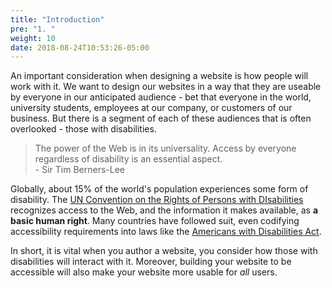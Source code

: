 ```yaml
---
title: "Introduction"
pre: "1. "
weight: 10
date: 2018-08-24T10:53:26-05:00
---
```


An important consideration when designing a website is how people will work with it. We want to design our websites in a way that they are useable by everyone in our anticipated audience - bet that everyone in the world, university students, employees at our company, or customers of our business. But there is a segment of each of these audiences that is often overlooked - those with disabilities.  

> The power of the Web is in its universality.
Access by everyone regardless of disability is an essential aspect. <br/> - Sir Tim Berners-Lee

Globally, about 15% of the world's population experiences some form of disability. The [UN Convention on the Rights of Persons with DIsabilities](https://www.un.org/development/desa/disabilities/convention-on-the-rights-of-persons-with-disabilities/article-9-accessibility.html) recognizes access to the Web, and the information it makes available, as **a basic human right**. Many countries have followed suit, even codifying accessibility requirements into laws like the [Americans with Disabilities Act](https://beta.ada.gov/resources/web-guidance/).

In short, it is vital when you author a website, you consider how those with disabilities will interact with it.  Moreover, building your website to be accessible will also make your website more usable for _all_ users.

